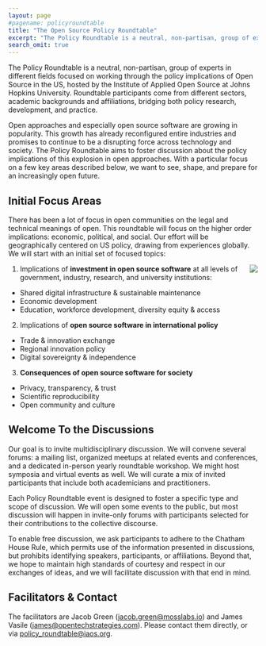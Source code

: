 ```yaml
---
layout: page
#pagename: policyroundtable
title: "The Open Source Policy Roundtable"
excerpt: "The Policy Roundtable is a neutral, non-partisan, group of experts in different fields focused on working through the policy implications of Open Source in the US, hosted by the Institute of Applied Open Source at Johns Hopkins University."
search_omit: true
---
```


The Policy Roundtable is a neutral, non-partisan, group of experts in different fields focused on working through the policy implications of Open Source in the US, hosted by the Institute of Applied Open Source at Johns Hopkins University.  Roundtable participants come from different sectors, academic backgrounds and affiliations, bridging both policy research, development, and practice.

Open approaches and especially open source software are growing in popularity. This growth has already reconfigured entire industries and promises to continue to be a disrupting force across technology and society.  The Policy Roundtable aims to foster discussion about the policy implications of this explosion in open approaches. With a particular focus on a few key areas described below, we want to see, shape, and prepare for an increasingly open future.

## Initial Focus Areas

There has been a lot of focus in open communities on the legal and technical meanings of open. This roundtable will focus on the higher order implications: economic, political, and social.  Our effort will be geographically centered on US policy, drawing from experiences globally.  We will start with an initial set of focused topics:

<img src="{{ ASSET_PATH }}/assets/images/roundtable-focus.png" style="float:right;max-width:300px;" />

1. Implications of **investment in open source software** at all levels of government, industry, research, and university institutions:
* Shared digital infrastructure & sustainable maintenance
* Economic development
* Education, workforce development, diversity equity & access

2. Implications of **open source software in international policy**
* Trade & innovation exchange
* Regional innovation policy
* Digital sovereignty & independence

3. **Consequences of open source software for society**
* Privacy, transparency, & trust
* Scientific reproducibility
* Open community and culture



## Welcome To the Discussions

Our goal is to invite multidisciplinary discussion.  We will convene several forums: a mailing list, organized meetups at related events and conferences, and a dedicated in-person yearly roundtable workshop.  We might host symposia and virtual events as well.  We will curate a mix of invited participants that include both academicians and practitioners.

Each Policy Roundtable event is designed to foster a specific type and scope of discussion.  We will open some events to the public, but most discussion will happen in invite-only forums with participants selected for their contributions to the collective discourse. 

To enable free discussion, we ask participants to adhere to the Chatham House Rule, which permits use of the information presented in discussions, but prohibits identifying speakers, participants, or affiliations. Beyond that, we hope to maintain high standards of courtesy and respect in our exchanges of ideas, and we will facilitate discussion with that end in mind.
 
## Facilitators & Contact

The facilitators are Jacob Green (<a href="mailto:jacob.green@mosslabs.io">jacob.green@mosslabs.io</a>) and James Vasile (<a href="mailto:james@opentechstrategies.com">james@opentechstrategies.com</a>).  Please contact them directly, or via <a href="mailto:policy_roundtable@iaos.org">policy_roundtable@iaos.org</a>.
